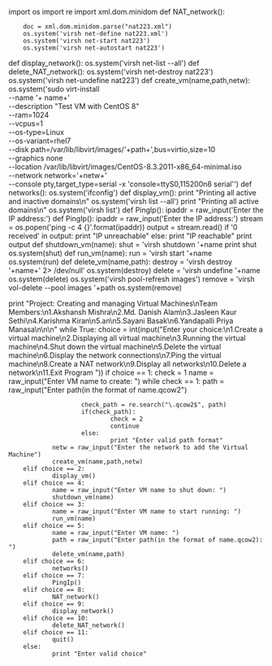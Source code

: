 import os
import re
import xml.dom.minidom
def NAT_network():

        doc = xml.dom.minidom.parse("nat223.xml")
        os.system('virsh net-define nat223.xml')
        os.system('virsh net-start nat223')
        os.system('virsh net-autostart nat223')
        
def display_network():
        os.system('virsh net-list --all')
def delete_NAT_network():
        os.system('virsh net-destroy nat223')
        os.system('virsh net-undefine nat223')
def create_vm(name,path,netw):
        os.system('sudo virt-install \
        --name '+ name+' \
        --description "Test VM with CentOS 8" \
        --ram=1024 \
        --vcpus=1 \
        --os-type=Linux \
        --os-variant=rhel7 \
        --disk path=/var/lib/libvirt/images/'+path+',bus=virtio,size=10 \
        --graphics none \
        --location /var/lib/libvirt/images/CentOS-8.3.2011-x86_64-minimal.iso \
        --network network='+netw+' \
        --console pty,target_type=serial -x \'console=ttyS0,115200n8 serial\'')
def networks():
        os.system('ifconfig')
def display_vm():
        print "Printing all active and inactive domains\n"
        os.system('virsh list --all')
        print "Printing all active domains\n"
        os.system('virsh list')
def PingIp():
        ipaddr = raw_input('Enter the IP address:')
def PingIp():
        ipaddr = raw_input('Enter the IP address:')
        stream = os.popen('ping -c 4 {}'.format(ipaddr))
        output = stream.read()
        if '0 received' in output:
                print "IP unreachable"
        else:
                print "IP reachable"
                print output
def shutdown_vm(name):
        shut = 'virsh shutdown '+name
        print shut
        os.system(shut)
def run_vm(name):
        run = 'virsh start '+name
        os.system(run)
def delete_vm(name,path):
        destroy = 'virsh destroy '+name+' 2> /dev/null'
        os.system(destroy)
        delete = 'virsh undefine '+name
        os.system(delete)
        os.system('virsh pool-refresh images')
        remove = 'virsh vol-delete --pool images '+path
        os.system(remove)


print "Project: Creating and managing Virtual Machines\nTeam Members:\n1.Akshansh Mishra\n2.Md. Danish Alam\n3.Jasleen Kaur Sethi\n4.Karishma Kiran\n5.an\n5.Sayani Basak\n6.Yandapalli Priya Manasa\n\n\n"
while True:
        choice = int(input("Enter your choice:\n1.Create a virtual machine\n2.Displaying all virtual machine\n3.Running the virtual machine\n4.Shut down the virtual machine\n5.Delete the virtual machine\n6.Display the network connections\n7.Ping the virtual machine\n8.Create a NAT network\n9.Display all networks\n10.Delete a network\n11.Exit Program "))
        if choice == 1:
                check = 1
                name = raw_input("Enter VM name to create: ")
                while check == 1:
                        path = raw_input("Enter path(in the format of name.qcow2")

                        check_path = re.search("\.qcow2$", path)
                        if(check_path):
                                check = 2
                                continue
                        else:
                                print "Enter valid path format"
                netw = raw_input("Enter the network to add the Virtual Machine")
                create_vm(name,path,netw)
        elif choice == 2:
                display_vm()
        elif choice == 4:
                name = raw_input("Enter VM name to shut down: ")
                shutdown_vm(name)
        elif choice == 3:
                name = raw_input("Enter VM name to start running: ")
                run_vm(name)
        elif choice == 5:
                name = raw_input("Enter VM name: ")
                path = raw_input("Enter path(in the format of name.qcow2): ")
                delete_vm(name,path)
        elif choice == 6:
                networks()
        elif choice == 7:
                PingIp()
        elif choice == 8:
                NAT_network()
        elif choice == 9:
                display_network()
        elif choice == 10:
                delete_NAT_network()
        elif choice == 11:
                quit()
        else:
                print "Enter valid choice"
